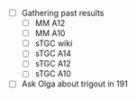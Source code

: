 - [ ] Gathering past results
  - [ ] MM A12
  - [ ] MM A10
  - [ ] sTGC wiki
  - [ ] sTGC A14
  - [ ] sTGC A12
  - [ ] sTGC A10
- [ ] Ask Olga about trigout in 191
